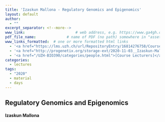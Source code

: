 ```yaml
---
title: 'Izaskun Mallona - Regulatory Genomics and Epigenomics'
layout: default
author:
  - ""
excerpt_separator: <!--more-->
www_link: 						# web address, e.g. https://www.ga4gh.org; auto-linked
pdf_file_name: 				# name of PDF (no path) somewhere in "assets"; auto-linked
www_links_formatted:  # one or more formatted html links
  - '<a href="https://lms.uzh.ch/url/RepositoryEntry/16814276758/CourseNode/85421310449426/path%3D~~2020%2D11%5F03%5F%5F%5FIzaskun%2DMallona%5F%5FRegulatory%2DGenomics%5F%5FUZH%2DBIO390%2DHS20%2Dlecture%2D08%2Epdf/0">[2020 Lecture Slides]</a> (in OLAT)'
  - '<a href="http://progenetix.org/storage-ext/2020-11-03__Izaskun-Mallona__Regulatory-Genomics-and-Epigenomics__UZH-BIO390-HS20-lecture-08.mov">[lecture recording]</a> (221MB .mov)'
  - '<a href="/UZH-BIO390/categories/people.html">[Course Lecturers]</a>'
categories:
  - lectures
tags:
  - "2020"
  - material
  - days
---
```


## Regulatory Genomics and Epigenomics
#### Izaskun Mallona

<!--more-->
